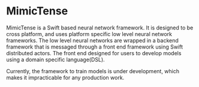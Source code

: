 # MimicTense

MimicTense is a Swift based neural network framework. It is designed to be cross
platform, and uses platform specific low level neural network frameworks. 
The low level neural networks are wrapped in a backend framework that is messaged
through a front end framework using Swift distributed actors. The front end designed for
users to develop models using a domain specific language(DSL).

Currently, the framework to train models is under development, which makes it impracticable
for any production work.
